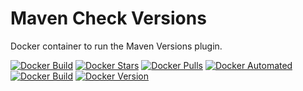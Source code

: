 # Maven Check Versions

Docker container to run the Maven Versions plugin.

[![Docker Build](https://github.com/leplusorg/docker-maven-check-versions/workflows/Docker/badge.svg)](https://github.com/leplusorg/docker-maven-check-versions/actions?query=workflow:"Docker")
[![Docker Stars](https://img.shields.io/docker/stars/leplusorg/maven-check-versions)](https://hub.docker.com/r/leplusorg/maven-check-versions)
[![Docker Pulls](https://img.shields.io/docker/pulls/leplusorg/maven-check-versions)](https://hub.docker.com/r/leplusorg/maven-check-versions)
[![Docker Automated](https://img.shields.io/docker/cloud/automated/leplusorg/maven-check-versions)](https://hub.docker.com/r/leplusorg/maven-check-versions)
[![Docker Build](https://img.shields.io/docker/cloud/build/leplusorg/maven-check-versions)](https://hub.docker.com/r/leplusorg/maven-check-versions)
[![Docker Version](https://img.shields.io/docker/v/leplusorg/maven-check-versions?sort=semver)](https://hub.docker.com/r/leplusorg/maven-check-versions)
